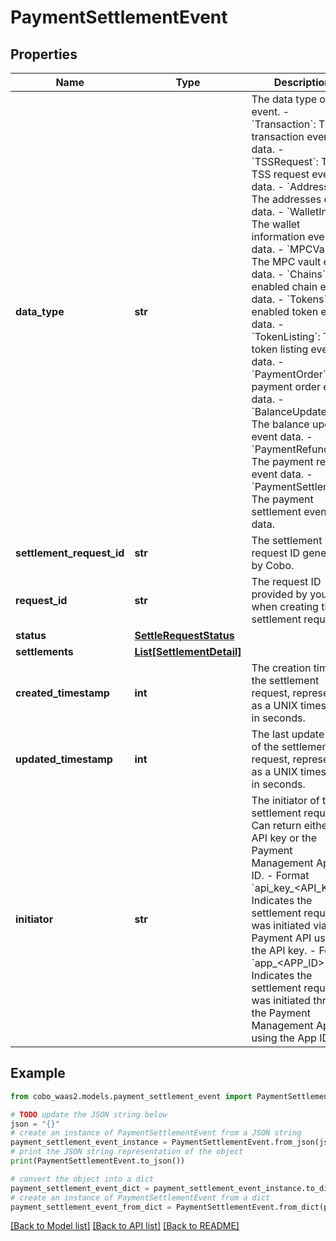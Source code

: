 # PaymentSettlementEvent


## Properties

Name | Type | Description | Notes
------------ | ------------- | ------------- | -------------
**data_type** | **str** |  The data type of the event. - &#x60;Transaction&#x60;: The transaction event data. - &#x60;TSSRequest&#x60;: The TSS request event data. - &#x60;Addresses&#x60;: The addresses event data. - &#x60;WalletInfo&#x60;: The wallet information event data. - &#x60;MPCVault&#x60;: The MPC vault event data. - &#x60;Chains&#x60;: The enabled chain event data. - &#x60;Tokens&#x60;: The enabled token event data. - &#x60;TokenListing&#x60;: The token listing event data.        - &#x60;PaymentOrder&#x60;: The payment order event data. - &#x60;BalanceUpdateInfo&#x60;: The balance update event data. - &#x60;PaymentRefund&#x60;: The payment refund event data. - &#x60;PaymentSettlement&#x60;: The payment settlement event data. | 
**settlement_request_id** | **str** | The settlement request ID generated by Cobo. | 
**request_id** | **str** | The request ID provided by you when creating the settlement request. | 
**status** | [**SettleRequestStatus**](SettleRequestStatus.md) |  | 
**settlements** | [**List[SettlementDetail]**](SettlementDetail.md) |  | 
**created_timestamp** | **int** | The creation time of the settlement request, represented as a UNIX timestamp in seconds. | [optional] 
**updated_timestamp** | **int** | The last update time of the settlement request, represented as a UNIX timestamp in seconds. | [optional] 
**initiator** | **str** |  The initiator of this settlement request. Can return either an API key or the Payment Management App&#39;s ID.  - Format &#x60;api_key_&lt;API_KEY&gt;&#x60;: Indicates the settlement request was initiated via the Payment API using the API key. - Format &#x60;app_&lt;APP_ID&gt;&#x60;: Indicates the settlement request was initiated through the Payment Management App using the App ID.  | [optional] 

## Example

```python
from cobo_waas2.models.payment_settlement_event import PaymentSettlementEvent

# TODO update the JSON string below
json = "{}"
# create an instance of PaymentSettlementEvent from a JSON string
payment_settlement_event_instance = PaymentSettlementEvent.from_json(json)
# print the JSON string representation of the object
print(PaymentSettlementEvent.to_json())

# convert the object into a dict
payment_settlement_event_dict = payment_settlement_event_instance.to_dict()
# create an instance of PaymentSettlementEvent from a dict
payment_settlement_event_from_dict = PaymentSettlementEvent.from_dict(payment_settlement_event_dict)
```
[[Back to Model list]](../README.md#documentation-for-models) [[Back to API list]](../README.md#documentation-for-api-endpoints) [[Back to README]](../README.md)


